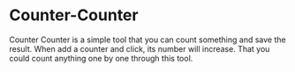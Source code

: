 # Counter-Counter
Counter Counter is a simple tool that you can count something and save the result. When add a counter and click, its number will increase. That you could count anything one by one through this tool.
